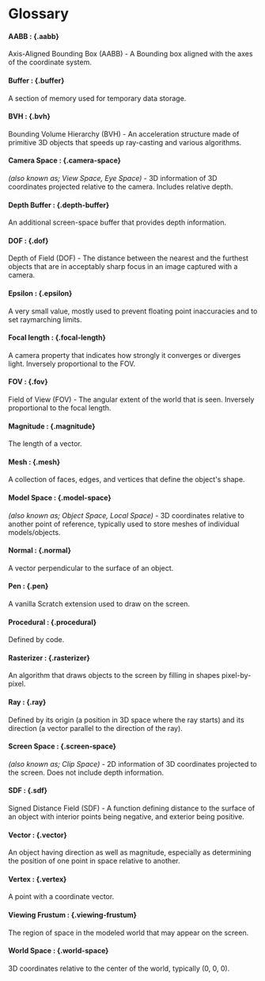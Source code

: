 # Glossary

#### AABB : {.aabb} 
Axis-Aligned Bounding Box (AABB) - A Bounding box aligned with the axes of the coordinate system.

#### Buffer : {.buffer} 
A section of memory used for temporary data storage.

#### BVH : {.bvh} 
Bounding Volume Hierarchy (BVH) - An acceleration structure made of primitive 3D objects that speeds up ray-casting and various algorithms.

#### Camera Space : {.camera-space} 
*(also known as; View Space, Eye Space)* - 3D information of 3D coordinates projected relative to the camera. Includes relative depth.

#### Depth Buffer : {.depth-buffer} 
An additional screen-space buffer that provides depth information.

#### DOF : {.dof} 
Depth of Field (DOF) - The distance between the nearest and the furthest objects that are in acceptably sharp focus in an image captured with a camera.

#### Epsilon : {.epsilon} 
A very small value, mostly used to prevent floating point inaccuracies and to set raymarching limits.

#### Focal length : {.focal-length} 
A camera property that indicates how strongly it converges or diverges light. Inversely proportional to the FOV.

#### FOV : {.fov} 
Field of View (FOV) - The angular extent of the world that is seen. Inversely proportional to the focal length.

#### Magnitude : {.magnitude} 
The length of a vector.

#### Mesh : {.mesh} 
A collection of faces, edges, and vertices that define the object's shape.

#### Model Space : {.model-space} 
*(also known as; Object Space, Local Space)* - 3D coordinates relative to another point of reference, typically used to store meshes of individual models/objects.

#### Normal : {.normal} 
A vector perpendicular to the surface of an object.

#### Pen : {.pen} 
A vanilla Scratch extension used to draw on the screen.

#### Procedural : {.procedural} 
Defined by code.

#### Rasterizer : {.rasterizer} 
An algorithm that draws objects to the screen by filling in shapes pixel-by-pixel.

#### Ray : {.ray} 
Defined by its origin (a position in 3D space where the ray starts) and its direction (a vector parallel to the direction of the ray).

#### Screen Space : {.screen-space} 
*(also known as; Clip Space)* - 2D information of 3D coordinates projected to the screen. Does not include depth information.

#### SDF : {.sdf} 
Signed Distance Field (SDF) - A function defining distance to the surface of an object with interior points being negative, and exterior being positive.

#### Vector : {.vector} 
An object having direction as well as magnitude, especially as determining the position of one point in space relative to another.

#### Vertex : {.vertex} 
A point with a coordinate vector.

#### Viewing Frustum : {.viewing-frustum} 
The region of space in the modeled world that may appear on the screen.

#### World Space : {.world-space} 
3D coordinates relative to the center of the world, typically (0, 0, 0).
